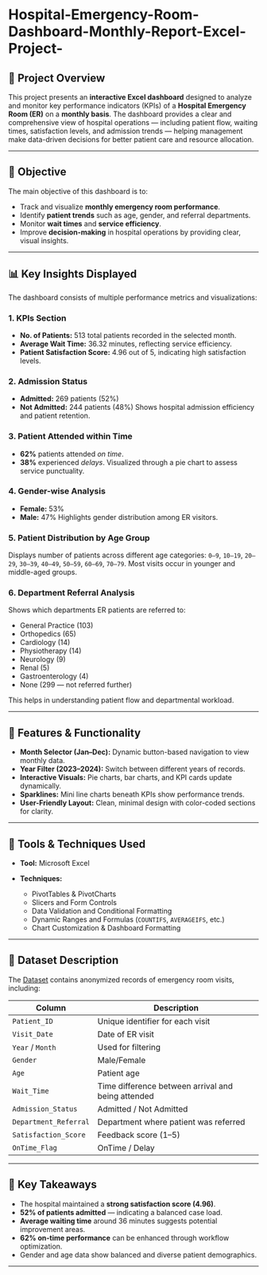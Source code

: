 # Hospital-Emergency-Room-Dashboard-Monthly-Report-Excel-Project-

## 📘 Project Overview

This project presents an **interactive Excel dashboard** designed to analyze and monitor key performance indicators (KPIs) of a **Hospital Emergency Room (ER)** on a **monthly basis**.
The dashboard provides a clear and comprehensive view of hospital operations — including patient flow, waiting times, satisfaction levels, and admission trends — helping management make data-driven decisions for better patient care and resource allocation.

---

## 🎯 Objective

The main objective of this dashboard is to:

* Track and visualize **monthly emergency room performance**.
* Identify **patient trends** such as age, gender, and referral departments.
* Monitor **wait times** and **service efficiency**.
* Improve **decision-making** in hospital operations by providing clear, visual insights.

---

## 📊 Key Insights Displayed

The dashboard consists of multiple performance metrics and visualizations:

### 1. **KPIs Section**

* **No. of Patients:** 513 total patients recorded in the selected month.
* **Average Wait Time:** 36.32 minutes, reflecting service efficiency.
* **Patient Satisfaction Score:** 4.96 out of 5, indicating high satisfaction levels.

### 2. **Admission Status**

* **Admitted:** 269 patients (52%)
* **Not Admitted:** 244 patients (48%)
  Shows hospital admission efficiency and patient retention.

### 3. **Patient Attended within Time**

* **62%** patients attended *on time*.
* **38%** experienced *delays*.
  Visualized through a pie chart to assess service punctuality.

### 4. **Gender-wise Analysis**

* **Female:** 53%
* **Male:** 47%
  Highlights gender distribution among ER visitors.

### 5. **Patient Distribution by Age Group**

Displays number of patients across different age categories:
`0–9`, `10–19`, `20–29`, `30–39`, `40–49`, `50–59`, `60–69`, `70–79`.
Most visits occur in younger and middle-aged groups.

### 6. **Department Referral Analysis**

Shows which departments ER patients are referred to:

* General Practice (103)
* Orthopedics (65)
* Cardiology (14)
* Physiotherapy (14)
* Neurology (9)
* Renal (5)
* Gastroenterology (4)
* None (299 — not referred further)

This helps in understanding patient flow and departmental workload.

---

## 🧩 Features & Functionality

* **Month Selector (Jan–Dec):** Dynamic button-based navigation to view monthly data.
* **Year Filter (2023–2024):** Switch between different years of records.
* **Interactive Visuals:** Pie charts, bar charts, and KPI cards update dynamically.
* **Sparklines:** Mini line charts beneath KPIs show performance trends.
* **User-Friendly Layout:** Clean, minimal design with color-coded sections for clarity.

---

## 🧮 Tools & Techniques Used

* **Tool:** Microsoft Excel
* **Techniques:**

  * PivotTables & PivotCharts
  * Slicers and Form Controls
  * Data Validation and Conditional Formatting
  * Dynamic Ranges and Formulas (`COUNTIFS`, `AVERAGEIFS`, etc.)
  * Chart Customization & Dashboard Formatting

---

## 📁 Dataset Description

The <a href="https://github.com/shubhamydv10/Hospital-Emergency-Room-Dashboard-Monthly-Report-Excel-Project-/blob/main/Hospital%20Emergency%20Room%20Data.csv">Dataset</a> contains anonymized records of emergency room visits, including:

| Column                | Description                                        |
| --------------------- | -------------------------------------------------- |
| `Patient_ID`          | Unique identifier for each visit                   |
| `Visit_Date`          | Date of ER visit                                   |
| `Year` / `Month`      | Used for filtering                                 |
| `Gender`              | Male/Female                                        |
| `Age`                 | Patient age                                        |
| `Wait_Time`           | Time difference between arrival and being attended |
| `Admission_Status`    | Admitted / Not Admitted                            |
| `Department_Referral` | Department where patient was referred              |
| `Satisfaction_Score`  | Feedback score (1–5)                               |
| `OnTime_Flag`         | OnTime / Delay                                     |

---

## 🧠 Key Takeaways

* The hospital maintained a **strong satisfaction score (4.96)**.
* **52% of patients admitted** — indicating a balanced case load.
* **Average waiting time** around 36 minutes suggests potential improvement areas.
* **62% on-time performance** can be enhanced through workflow optimization.
* Gender and age data show balanced and diverse patient demographics.

---










